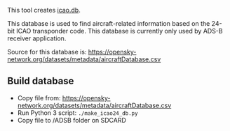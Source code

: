 This tool creates [icao.db](https://github.com/eried/portapack-mayhem/blob/next/sdcard/ADSB/icao25.db).
 
This database is used to find aircraft-related information based on the 24-bit ICAO transponder code.
This database is currently only used by ADS-B receiver application. 

Source for this database is:
https://opensky-network.org/datasets/metadata/aircraftDatabase.csv

## Build database
 * Copy file from: https://opensky-network.org/datasets/metadata/aircraftDatabase.csv
 * Run Python 3 script: `./make_icao24_db.py` 
 * Copy file to /ADSB folder on SDCARD
